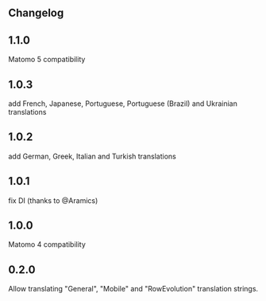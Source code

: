 ## Changelog

## 1.1.0

Matomo 5 compatibility

## 1.0.3

add French, Japanese, Portuguese, Portuguese (Brazil) and Ukrainian translations

## 1.0.2

add German, Greek, Italian and Turkish translations

## 1.0.1

fix DI (thanks to @Aramics)

## 1.0.0

Matomo 4 compatibility

## 0.2.0

Allow translating "General", "Mobile" and "RowEvolution" translation strings.
